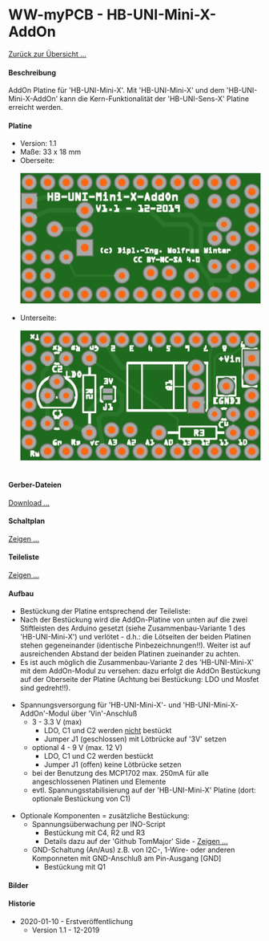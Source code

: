 # WW-myPCB - HB-UNI-Mini-X-AddOn

[Zurück zur Übersicht ...](../README.md)

#### Beschreibung

AddOn Platine für 'HB-UNI-Mini-X'. Mit 'HB-UNI-Mini-X' und dem 'HB-UNI-Mini-X-AddOn' kann die Kern-Funktionalität der 'HB-UNI-Sens-X' Platine erreicht werden.

#### Platine
- Version: 1.1
- Maße: 33 x 18 mm
- Oberseite:
  <br><br>
![WW-myPCB - HB-UNI-Mini-X-AddOn - Top](./img/PCB_HB-UNI-Mini-X-AddOn_1.1_Top.jpg "HB-UNI-Mini-X-AddOn - Top")
<br><br>
- Unterseite:
  <br><br>
![WW-myPCB - HB-UNI-Mini-X-AddOn - Bottom](./img/PCB_HB-UNI-Mini-X-AddOn_1.1_Bottom.jpg "HB-UNI-Mini-X-AddOn - Bottom")
<br><br>

#### Gerber-Dateien
[Download ...](./bin/Gerber_HB-UNI-Mini-X-AddOn_1.1.zip)

#### Schaltplan
[Zeigen ...](./bin/HB-UNI-Mini-X-AddOn_1.1.pdf)

#### Teileliste
[Zeigen ...](./bin/HB-UNI-Mini-X-AddOn_1.1_Teileliste.txt)

#### Aufbau
- Bestückung der Platine entsprechend der Teileliste:
 - Nach der Bestückung wird die AddOn-Platine von unten auf die zwei Stiftleisten des Arduino gesetzt (siehe Zusammenbau-Variante 1 des 'HB-UNI-Mini-X') und verlötet - d.h.: die Lötseiten der beiden Platinen stehen gegeneinander (identische Pinbezeichnungen!!). Weiter ist auf ausreichenden Abstand der beiden Platinen zueinander zu achten.
  - Es ist auch möglich die Zusammenbau-Variante 2 des 'HB-UNI-Mini-X' mit dem AddOn-Modul zu versehen: dazu erfolgt die AddOn Bestückung auf der Oberseite der Platine (Achtung bei Bestückung: LDO und Mosfet sind gedreht!!).
<br><br>
- Spannungsversorgung für 'HB-UNI-Mini-X'- und 'HB-UNI-Mini-X-AddOn'-Modul über 'Vin'-Anschluß
  - 3 - 3.3 V (max)
    - LDO, C1 und C2 werden <u>nicht</u> bestückt
    - Jumper J1 (geschlossen) mit Lötbrücke auf '3V' setzen
  - optional 4 - 9 V (max. 12 V)
    - LDO, C1 und C2 werden bestückt
    - Jumper J1 (offen) keine Lötbrücke setzen
  - bei der Benutzung des MCP1702 max. 250mA für alle angeschlossenen Platinen und Elemente
  - evtl. Spannungsstabilisierung auf der 'HB-UNI-Mini-X' Platine (dort: optionale Bestückung von C1)
<br><br>
- Optionale Komponenten = zusätzliche Bestückung:
  - Spannungsüberwachung per INO-Script
    - Bestückung mit C4, R2 und R3
    - Details dazu auf der 'Github TomMajor' Side - [Zeigen ...](https://github.com/TomMajor/SmartHome/tree/master/HB-UNI-Sensor1#messung-der-batteriespannung)
  - GND-Schaltung (An/Aus) z.B. von I2C-, 1-Wire- oder anderen Komponneten mit GND-Anschluß am Pin-Ausgang [GND]
    - Bestückung mit Q1

#### Bilder

#### Historie
- 2020-01-10 - Erstveröffentlichung
  - Version 1.1 - 12-2019

